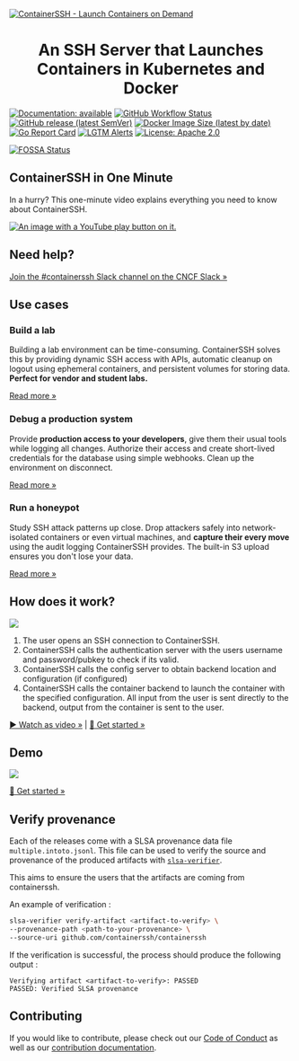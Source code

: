 [![ContainerSSH - Launch Containers on Demand](https://containerssh.github.io/images/logo-for-embedding.svg)](https://containerssh.io/)

<!--suppress HtmlDeprecatedAttribute -->
<h1 align="center">An SSH Server that Launches Containers in Kubernetes and Docker</h1>

[![Documentation: available](https://img.shields.io/badge/documentation-available-green?style=for-the-badge)](https://containerssh.io/)
[![GitHub Workflow Status](https://img.shields.io/github/workflow/status/containerssh/containerssh/goreleaser?style=for-the-badge)](https://github.com/containerssh/containerssh/actions)
[![GitHub release (latest SemVer)](https://img.shields.io/github/v/release/containerssh/containerssh?sort=semver&style=for-the-badge)](https://github.com/containerssh/containerssh/releases)
[![Docker Image Size (latest by date)](https://img.shields.io/docker/image-size/containerssh/containerssh?style=for-the-badge)](http://hub.docker.com/r/containerssh/containerssh)
[![Go Report Card](https://goreportcard.com/badge/github.com/containerssh/containerssh?style=for-the-badge)](https://goreportcard.com/report/github.com/containerssh/containerssh)
[![LGTM Alerts](https://img.shields.io/lgtm/alerts/github/ContainerSSH/ContainerSSH?style=for-the-badge)](https://lgtm.com/projects/g/ContainerSSH/ContainerSSH/)
[![License: Apache 2.0](https://img.shields.io/github/license/ContainerSSH/ContainerSSH?style=for-the-badge)](LICENSE.md)

[![FOSSA Status](https://app.fossa.com/api/projects/git%2Bgithub.com%2FContainerSSH%2FContainerSSH.svg?type=shield&issueType=license)](https://app.fossa.com/projects/git%2Bgithub.com%2FContainerSSH%2FContainerSSH?ref=badge_shield&issueType=license)

## ContainerSSH in One Minute

In a hurry? This one-minute video explains everything you need to know about ContainerSSH.

[![An image with a YouTube play button on it.](https://containerssh.io/images/containerssh-intro-preview.png)](https://youtu.be/Cs9OrnPi2IM)

## Need help?

[Join the #containerssh Slack channel on the CNCF Slack »](https://communityinviter.com/apps/cloud-native/cncf)

## Use cases

### Build a lab

Building a lab environment can be time-consuming. ContainerSSH solves this by providing dynamic SSH access with APIs, automatic cleanup on logout using ephemeral containers, and persistent volumes for storing data. **Perfect for vendor and student labs.**

[Read more »](https://containerssh.io/usecases/lab/)

### Debug a production system

Provide **production access to your developers**, give them their usual tools while logging all changes. Authorize their access and create short-lived credentials for the database using simple webhooks. Clean up the environment on disconnect.

[Read more »](https://containerssh.io/usecases/debugging/)

### Run a honeypot

Study SSH attack patterns up close. Drop attackers safely into network-isolated containers or even virtual machines, and **capture their every move** using the audit logging ContainerSSH provides. The built-in S3 upload ensures you don't lose your data.

[Read more »](https://containerssh.io/usecases/honeypots/)

## How does it work?

![](https://containerssh.io/images/architecture.svg)

1. The user opens an SSH connection to ContainerSSH.
2. ContainerSSH calls the authentication server with the users username and password/pubkey to check if its valid.
3. ContainerSSH calls the config server to obtain backend location and configuration (if configured)
4. ContainerSSH calls the container backend to launch the container with the
   specified configuration. All input from the user is sent directly to the backend, output from the container is sent
   to the user.

[▶️ Watch as video »](https://youtu.be/Cs9OrnPi2IM) | [🚀 Get started »](https://containerssh.io/quickstart/)

## Demo

![](https://containerssh.io/images/ssh-in-action.gif)

[🚀 Get started »](https://containerssh.io/quickstart/)

## Verify provenance

Each of the releases come with a SLSA provenance data file `multiple.intoto.jsonl`. This file can be used to verify the source and provenance of the produced artifacts with [`slsa-verifier`](https://github.com/slsa-framework/slsa-verifier).


This aims to ensure the users that the artifacts are coming from containerssh.

An example of verification :
```sh
slsa-verifier verify-artifact <artifact-to-verify> \
--provenance-path <path-to-your-provenance> \
--source-uri github.com/containerssh/containerssh
```

If the verification is successful, the process should produce the following output :
```
Verifying artifact <artifact-to-verify>: PASSED
PASSED: Verified SLSA provenance
```


## Contributing

If you would like to contribute, please check out our [Code of Conduct](https://github.com/ContainerSSH/community/blob/main/CODE_OF_CONDUCT.md) as well as our [contribution documentation](https://containerssh.io/development/).
